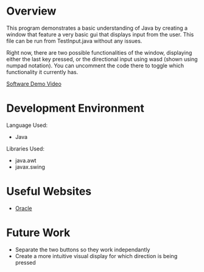 # Overview

This program demonstrates a basic understanding of Java by creating a window that feature a very basic
gui that displays input from the user. This file can be run from TestInput.java without any issues.

Right now, there are two possible functionalities of the window, displaying either the last key pressed,
or the directional input using wasd (shown using numpad notation). You can uncomment the code there to
toggle which functionality it currently has.

[Software Demo Video](http://youtube.link.goes.here)

# Development Environment

Language Used:
* Java

Libraries Used:
* java.awt
* javax.swing


# Useful Websites

* [Oracle](https://docs.oracle.com/javase/tutorial/uiswing/events/intro.html)

# Future Work

* Separate the two buttons so they work independantly
* Create a more intuitive visual display for which direction is being pressed